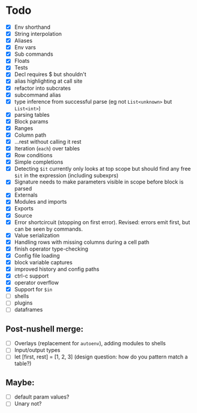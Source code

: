 # Todo
- [x] Env shorthand
- [x] String interpolation
- [x] Aliases
- [x] Env vars
- [x] Sub commands
- [x] Floats
- [x] Tests
- [x] Decl requires $ but shouldn't
- [x] alias highlighting at call site
- [x] refactor into subcrates
- [x] subcommand alias
- [x] type inference from successful parse (eg not `List<unknown>` but `List<int>`)
- [x] parsing tables
- [x] Block params
- [x] Ranges
- [x] Column path
- [x] ...rest without calling it rest
- [x] Iteration (`each`) over tables
- [x] Row conditions
- [x] Simple completions
- [x] Detecting `$it` currently only looks at top scope but should find any free `$it` in the expression (including subexprs)
- [x] Signature needs to make parameters visible in scope before block is parsed
- [x] Externals
- [x] Modules and imports
- [x] Exports
- [x] Source
- [x] Error shortcircuit (stopping on first error). Revised: errors emit first, but can be seen by commands.
- [x] Value serialization
- [x] Handling rows with missing columns during a cell path
- [x] finish operator type-checking
- [x] Config file loading
- [x] block variable captures
- [x] improved history and config paths
- [x] ctrl-c support
- [x] operator overflow
- [x] Support for `$in`
- [ ] shells
- [ ] plugins
- [ ] dataframes

## Post-nushell merge:
- [ ] Overlays (replacement for `autoenv`), adding modules to shells
- [ ] Input/output types
- [ ] let [first, rest] = [1, 2, 3] (design question: how do you pattern match a table?)

## Maybe: 
- [ ] default param values?
- [ ] Unary not?

